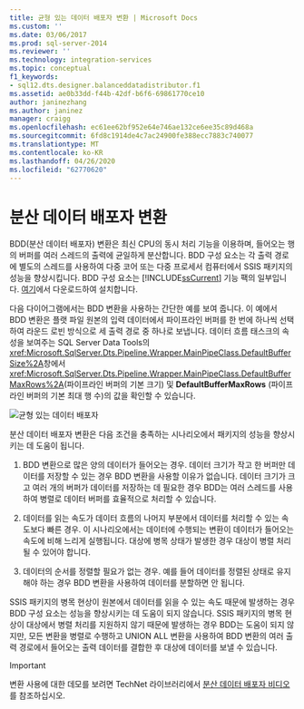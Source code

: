 ```yaml
---
title: 균형 있는 데이터 배포자 변환 | Microsoft Docs
ms.custom: ''
ms.date: 03/06/2017
ms.prod: sql-server-2014
ms.reviewer: ''
ms.technology: integration-services
ms.topic: conceptual
f1_keywords:
- sql12.dts.designer.balanceddatadistributor.f1
ms.assetid: ae0b33dd-f44b-42df-b6f6-69861770ce10
author: janinezhang
ms.author: janinez
manager: craigg
ms.openlocfilehash: ec61ee62bf952e64e746ae132ce6ee35c89d468a
ms.sourcegitcommit: 6fd8c1914de4c7ac24900fe388ecc7883c740077
ms.translationtype: MT
ms.contentlocale: ko-KR
ms.lasthandoff: 04/26/2020
ms.locfileid: "62770620"
---
```

# <a name="balanced-data-distributor-transformation"></a>분산 데이터 배포자 변환
  BDD(분산 데이터 배포자) 변환은 최신 CPU의 동시 처리 기능을 이용하며, 들어오는 행의 버퍼를 여러 스레드의 출력에 균일하게 분산합니다. BDD 구성 요소는 각 출력 경로에 별도의 스레드를 사용하여 다중 코어 또는 다중 프로세서 컴퓨터에서 SSIS 패키지의 성능을 향상시킵니다. BDD 구성 요소는 [!INCLUDE[ssCurrent](../../../includes/sscurrent-md.md)] 기능 팩의 일부입니다. [여기](https://go.microsoft.com/fwlink/p/?LinkId=391999)에서 다운로드하여 설치합니다.  
  
 다음 다이어그램에서는 BDD 변환을 사용하는 간단한 예를 보여 줍니다. 이 예에서 BDD 변환은 플랫 파일 원본의 입력 데이터에서 파이프라인 버퍼를 한 번에 하나씩 선택하여 라운드 로빈 방식으로 세 출력 경로 중 하나로 보냅니다. 데이터 흐름 태스크의 속성을 보여주는 SQL Server Data Tools의 <xref:Microsoft.SqlServer.Dts.Pipeline.Wrapper.MainPipeClass.DefaultBufferSize%2A>창에서 <xref:Microsoft.SqlServer.Dts.Pipeline.Wrapper.MainPipeClass.DefaultBufferMaxRows%2A>(파이프라인 버퍼의 기본 크기) 및 **DefaultBufferMaxRows** (파이프라인 버퍼의 기본 최대 행 수)의 값을 확인할 수 있습니다.  
  
 ![균형 있는 데이터 배포자](../../media/balanceddatadistributor.JPG "분산 데이터 배포자")  
  
 분산 데이터 배포자 변환은 다음 조건을 충족하는 시나리오에서 패키지의 성능을 향상시키는 데 도움이 됩니다.  
  
1.  BDD 변환으로 많은 양의 데이터가 들어오는 경우. 데이터 크기가 작고 한 버퍼만 데이터를 저장할 수 있는 경우 BDD 변환을 사용할 이유가 없습니다. 데이터 크기가 크고 여러 개의 버퍼가 데이터를 저장하는 데 필요한 경우 BDD는 여러 스레드를 사용하여 병렬로 데이터 버퍼를 효율적으로 처리할 수 있습니다.  
  
2.  데이터를 읽는 속도가 데이터 흐름의 나머지 부분에서 데이터를 처리할 수 있는 속도보다 빠른 경우. 이 시나리오에서는 데이터에 수행되는 변환이 데이터가 들어오는 속도에 비해 느리게 실행됩니다. 대상에 병목 상태가 발생한 경우 대상이 병렬 처리될 수 있어야 합니다.  
  
3.  데이터의 순서를 정렬할 필요가 없는 경우. 예를 들어 데이터를 정렬된 상태로 유지해야 하는 경우 BDD 변환을 사용하여 데이터를 분할하면 안 됩니다.  
  
 SSIS 패키지의 병목 현상이 원본에서 데이터를 읽을 수 있는 속도 때문에 발생하는 경우 BDD 구성 요소는 성능을 향상시키는 데 도움이 되지 않습니다. SSIS 패키지의 병목 현상이 대상에서 병렬 처리를 지원하지 않기 때문에 발생하는 경우 BDD는 도움이 되지 않지만, 모든 변환을 병렬로 수행하고 UNION ALL 변환을 사용하여 BDD 변환의 여러 출력 경로에서 들어오는 출력 데이터를 결합한 후 대상에 데이터를 보낼 수 있습니다.  
  
> [!IMPORTANT]  
>   변환 사용에 대한 데모를 보려면 TechNet 라이브러리에서 [분산 데이터 배포자 비디오](https://go.microsoft.com/fwlink/?LinkID=226278) 를 참조하십시오.  
  
  
